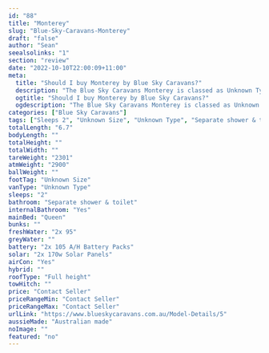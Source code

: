 ```yaml
---
id: "88"
title: "Monterey"
slug: "Blue-Sky-Caravans-Monterey"
draft: "false"
author: "Sean"
seealsolinks: "1"
section: "review"
date: "2022-10-10T22:00:09+11:00"
meta:
  title: "Should I buy Monterey by Blue Sky Caravans?"
  description: "The Blue Sky Caravans Monterey is classed as Unknown Type, and sleeps 2 people. It is Australian made and comes in at Unknown Size. It generally has Separate shower & toilet."
  ogtitle: "Should I buy Monterey by Blue Sky Caravans?"
  ogdescription: "The Blue Sky Caravans Monterey is classed as Unknown Type, and sleeps 2 people. It is Australian made and comes in at Unknown Size. It generally has Separate shower & toilet."
categories: ["Blue Sky Caravans"]
tags: ["Sleeps 2", "Unknown Size", "Unknown Type", "Separate shower & toilet", "Full height", "Price Unknown", "Australian made"]
totalLength: "6.7"
bodyLength: ""
totalHeight: ""
totalWidth: ""
tareWeight: "2301"
atmWeight: "2900"
ballWeight: ""
footTag: "Unknown Size"
vanType: "Unknown Type"
sleeps: "2"
bathroom: "Separate shower & toilet"
internalBathroom: "Yes"
mainBed: "Queen"
bunks: ""
freshWater: "2x 95"
greyWater: ""
battery: "2x 105 A/H Battery Packs"
solar: "2x 170w Solar Panels"
airCon: "Yes"
hybrid: ""
roofType: "Full height"
towHitch: ""
price: "Contact Seller"
priceRangeMin: "Contact Seller"
priceRangeMax: "Contact Seller"
urlLink: "https://www.blueskycaravans.com.au/Model-Details/5"
aussieMade: "Australian made"
noImage: ""
featured: "no"
---
```

